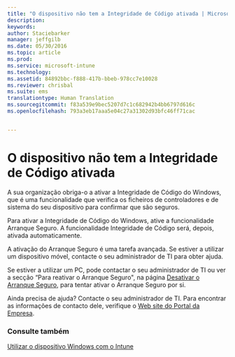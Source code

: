 ```yaml
---
title: "O dispositivo não tem a Integridade de Código ativada | Microsoft Intune"
description: 
keywords: 
author: Staciebarker
manager: jeffgilb
ms.date: 05/30/2016
ms.topic: article
ms.prod: 
ms.service: microsoft-intune
ms.technology: 
ms.assetid: 84892bbc-f888-417b-bbeb-978cc7e10028
ms.reviewer: chrisbal
ms.suite: ems
translationtype: Human Translation
ms.sourcegitcommit: f83a539e9bec5207d7c1c682942b4bb6797d616c
ms.openlocfilehash: 793a3eb17aaa5e04c27a31302d93bfc46ff71cac


---
```



# O dispositivo não tem a Integridade de Código ativada

A sua organização obriga-o a ativar a Integridade de Código do Windows, que é uma funcionalidade que verifica os ficheiros de controladores e de sistema do seu dispositivo para confirmar que são seguros. 

Para ativar a Integridade de Código do Windows, ative a funcionalidade Arranque Seguro. A funcionalidade Integridade de Código será, depois, ativada automaticamente. 

A ativação do Arranque Seguro é uma tarefa avançada. Se estiver a utilizar um dispositivo móvel, contacte o seu administrador de TI para obter ajuda. 

Se estiver a utilizar um PC, pode contactar o seu administrador de TI ou ver a secção “Para reativar o Arranque Seguro", na página [Desativar o Arranque Seguro](https://msdn.microsoft.com/library/windows/hardware/dn898540(v=vs.85).aspx), para tentar ativar o Arranque Seguro por si.

Ainda precisa de ajuda? Contacte o seu administrador de TI. Para encontrar as informações de contacto dele, verifique o [Web site do Portal da Empresa](http://portal.manage.microsoft.com).

### Consulte também
[Utilizar o dispositivo Windows com o Intune](using-your-windows-device-with-intune.md)


<!--HONumber=Jun16_HO4-->


